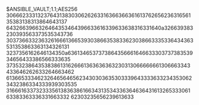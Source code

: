 $ANSIBLE_VAULT;1.1;AES256
30666233313237643138303062626331636636636161376265623631656135383138313864643137
6432663966326464353464396633616339633638316331640a326639383230393563373535343736
30373663323632616661366539303866353833623038663335336434363531353863363134326131
3237356162646134350a636134653737386435666164663330373738353934656433386566333635
37353238643538386131626661363636363230313066666661306663343433646262633264663462
61366533346232646564656234303036353033396433336332343530623432386334333939303535
31666163373233356138363861663431353433636463643161326533306163383363336331663332
62303235656239613633
